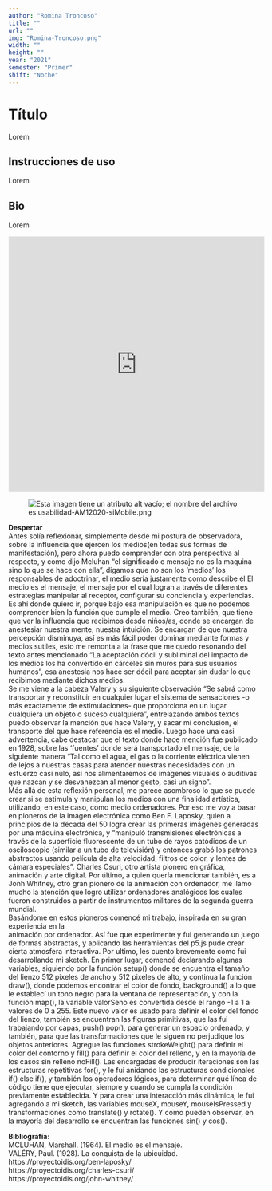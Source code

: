```yaml
---
author: "Romina Troncoso"
title: ""
url: ""
img: "Romina-Troncoso.png"
width: ""
height: ""
year: "2021"
semester: "Primer"
shift: "Noche"
---
```


<p></p>

# Título

Lorem 

## Instrucciones de uso 

Lorem

## Bio

Lorem

<!-- wp:html -->
<p align="center"><iframe width="512" height="512" frameborder="0" scrolling="no" style="width:512px; margin:0 auto!important;border: 1px solid #F2F2F3; z-index: 100;" src="https://editor.p5js.org/_romi/embed/W6lrmf-VM"></iframe></p>
<!-- /wp:html -->

<!-- wp:image {"align":"center"} -->
<div class="wp-block-image"><figure class="aligncenter"><img src="https://am1-lacabanne.atamvirtual.com.ar/wp-content/uploads/2020/12/usabilidad-AM12020-siMobile.png" alt="Esta imagen tiene un atributo alt vacío; el nombre del archivo es usabilidad-AM12020-siMobile.png"/></figure></div>
<!-- /wp:image -->

<p><strong>Despertar</strong><br>Antes solía reflexionar, simplemente desde mi postura de observadora, sobre la influencia que ejercen los medios(en todas sus formas de manifestación), pero ahora puedo comprender con otra perspectiva al respecto, y como dijo Mcluhan “el significado o mensaje no es la maquina sino lo que se hace con ella”, digamos que no son los ‘medios’ los responsables de adoctrinar, el medio seria justamente como describe él El medio es el mensaje, el mensaje por el cual logran a través de diferentes estrategias manipular al receptor, configurar su conciencia y experiencias. Es ahí donde quiero ir, porque bajo esa manipulación es que no podemos comprender bien la función que cumple el medio. Creo también, que tiene que ver la influencia que recibimos desde niños/as, donde se encargan de anestesiar nuestra mente, nuestra intuición. Se encargan de que nuestra percepción disminuya, así es más fácil poder dominar mediante formas y medios sutiles, esto me remonta a la frase que me quedo resonando del texto antes mencionado “La aceptación dócil y subliminal del impacto de los medios los ha convertido en cárceles sin muros para sus usuarios humanos”, esa anestesia nos hace ser dócil para aceptar sin dudar lo que recibimos mediante dichos medios.<br>Se me viene a la cabeza Valery y su siguiente observación “Se sabrá como transportar y reconstituir en cualquier lugar el sistema de sensaciones -o más exactamente de estimulaciones- que proporciona en un lugar cualquiera un objeto o suceso cualquiera”, entrelazando ambos textos puedo observar la mención que hace Valery, y sacar mi conclusión, el transporte del que hace referencia es el medio. Luego hace una casi advertencia, cabe destacar que el texto donde hace mención fue publicado en 1928, sobre las ‘fuentes’ donde será transportado el mensaje, de la siguiente manera “Tal como el agua, el gas o la corriente eléctrica vienen de lejos a nuestras casas para atender nuestras necesidades con un esfuerzo casi nulo, así nos alimentaremos de imágenes visuales o auditivas que nazcan y se desvanezcan al menor gesto, casi un signo”.<br>Más allá de esta reflexión personal, me parece asombroso lo que se puede crear si se estimula y manipulan los medios con una finalidad artística, utilizando, en este caso, como medio ordenadores. Por eso me voy a basar en pioneros de la imagen electrónica como Ben F. Laposky, quien a principios de la década del 50 logra crear las primeras imágenes generadas por una máquina electrónica, y “manipuló transmisiones electrónicas a través de la superficie fluorescente de un tubo de rayos catódicos de un osciloscopio (similar a un tubo de televisión) y entonces grabó los patrones abstractos usando película de alta velocidad, filtros de color, y lentes de cámara especiales”. Charles Csuri, otro artista pionero en gráfica, animación y arte digital. Por último, a quien quería mencionar también, es a Jonh Whitney, otro gran pionero de la animación con ordenador, me llamo mucho la atención que logro utilizar ordenadores analógicos los cuales fueron construidos a partir de instrumentos militares de la segunda guerra mundial.<br>Basándome en estos pioneros comencé mi trabajo, inspirada en su gran experiencia en la<br>animación por ordenador. Así fue que experimente y fui generando un juego de formas abstractas, y aplicando las herramientas del p5.js pude crear cierta atmosfera interactiva. Por ultimo, les cuento brevemente como fui desarrollando mi sketch. En primer lugar, comencé declarando algunas variables, siguiendo por la función setup() donde se encuentra el tamaño del lienzo 512 pixeles de ancho y 512 pixeles de alto, y continua la función draw(), donde podemos encontrar el color de fondo, background() a lo que le establecí un tono negro para la ventana de representación, y con la función map(), la variable valorSeno es convertida desde el rango -1 a 1 a valores de 0 a 255. Este nuevo valor es usado para definir el color del fondo del lienzo, también se encuentran las figuras primitivas, que las fui trabajando por capas, push() pop(), para generar un espacio ordenado, y también, para que las transformaciones que le siguen no perjudique los objetos anteriores. Agregue las funciones strokeWeight() para definir el color del contorno y fill() para definir el color del relleno, y en la mayoría de los casos sin relleno noFill(). Las encargadas de producir iteraciones son las estructuras repetitivas for(), y le fui anidando las estructuras condicionales if() else if(), y también los operadores lógicos, para determinar qué línea de código tiene que ejecutar, siempre y cuando se cumpla la condición previamente establecida. Y para crear una interacción más dinámica, le fui agregando a mi sketch, las variables mouseX, mouseY, mouseIsPressed y transformaciones como translate() y rotate(). Y como pueden observar, en la mayoría del desarrollo se encuentran las funciones sin() y cos().</p>
<p><strong>Bibliografía:</strong><br>MCLUHAN, Marshall. (1964). El medio es el mensaje.<br>VALÉRY, Paul. (1928). La conquista de la ubicuidad.<br>https://proyectoidis.org/ben-laposky/<br>https://proyectoidis.org/charles-csuri/<br>https://proyectoidis.org/john-whitney/</p>